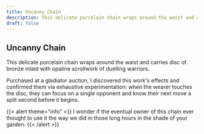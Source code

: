 ```yaml
---
title: Uncanny Chain
description: This delicate porcelain chain wraps around the waist and carries disc of bronze inlaid with...
draft: false
---
```


## Uncanny Chain

This delicate porcelain chain wraps around the waist and carries disc of bronze inlaid with
opaline scrollwork of duelling warriors.

Purchased at a gladiator auction, I discovered this work's effects and confirmed them via
exhaustive experimentation: when the wearer touches the disc, they can focus on a single
opponent and know their next move a split second before it begins.

{{< alert theme="info" >}}
I wonder if the eventual owner of this chain ever thought to use it the way we did in those long
hours in the shade of your garden.
{{< /alert >}}
